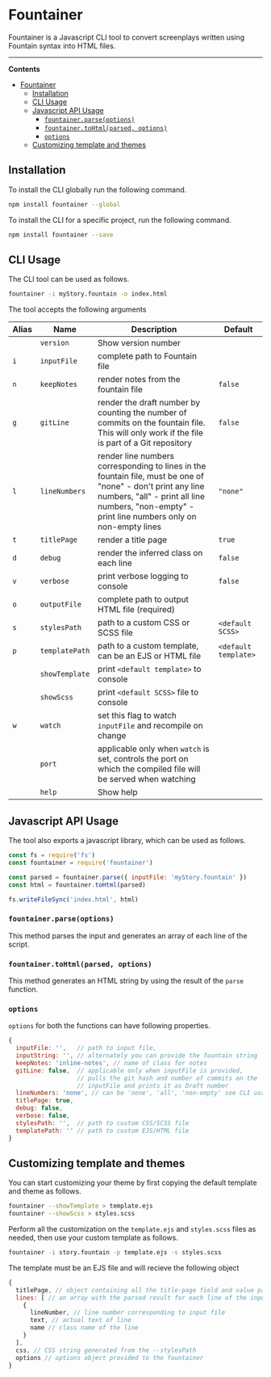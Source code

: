 # Fountainer

Fountainer is a Javascript CLI tool to convert screenplays written using Fountain syntax into HTML files.

----

**Contents**
- [Fountainer](#fountainer)
  - [Installation](#installation)
  - [CLI Usage](#cli-usage)
  - [Javascript API Usage](#javascript-api-usage)
    - [`fountainer.parse(options)`](#fountainerparseoptions)
    - [`fountainer.toHtml(parsed, options)`](#fountainertohtmlparsed-options)
    - [`options`](#options)
  - [Customizing template and themes](#customizing-template-and-themes)

## Installation

To install the CLI globally run the following command.
```bash
npm install fountainer --global
```

To install the CLI for a specific project, run the following command.
```bash
npm install fountainer --save
```

## CLI Usage
The CLI tool can be used as follows.

```bash
fountainer -i myStory.fountain -o index.html
```

The tool accepts the following arguments

| Alias | Name | Description | Default |
| -- | -- | -- | -- |
| | `version` | Show version number | |
| `i` | `inputFile` | complete path to Fountain file | |
| `n` | `keepNotes` | render notes from the fountain file | `false` |
| `g` | `gitLine` | render the draft number by counting the number of commits on the fountain file. This will only work if the file is part of a Git repository | `false` |
| `l` | `lineNumbers` | render line numbers corresponding to lines in the fountain file, must be one of "none" - don't print any line numbers, "all" - print all line numbers, "non-empty" - print line numbers only on non-empty lines | `"none"` |
| `t` | `titlePage` | render a title page | `true` |
| `d` | `debug` | render the inferred class on each line | `false` |
| `v` | `verbose` | print verbose logging to console | `false` |
| `o` | `outputFile` | complete path to output HTML file (required)
| `s` | `stylesPath` | path to a custom CSS or SCSS file | `<default SCSS>` |
| `p` | `templatePath` | path to a custom template, can be an EJS or HTML file | `<default template>` |
| | `showTemplate` | print `<default template>` to console |
| | `showScss` | print `<default SCSS>` file to console |
| `w` | `watch` | set this flag to watch `inputFile` and recompile on change |
| | `port` | applicable only when `watch` is set, controls the port on which the compiled file will be served when watching |
| | `help` | Show help | |

## Javascript API Usage
The tool also exports a javascript library, which can be used as follows.
```js
const fs = require('fs')
const fountainer = require('fountainer')

const parsed = fountainer.parse({ inputFile: 'myStory.fountain' })
const html = fountainer.toHtml(parsed)

fs.writeFileSync('index.html', html)
```

### `fountainer.parse(options)`
This method parses the input and generates an array of each line of the script.

### `fountainer.toHtml(parsed, options)`
This method generates an HTML string by using the result of the `parse` function.

### `options`
`options` for both the functions can have following properties.
```js
{
  inputFile: '',   // path to input file,
  inputString: '', // alternately you can provide the fountain string
  keepNotes: 'inline-notes', // name of class for notes
  gitLine: false,  // applicable only when inputFile is provided,
                   // pulls the git hash and number of commits on the
                   // inputFile and prints it as Draft number
  lineNumbers: 'none', // can be 'none', 'all', 'non-empty' see CLI usage above
  titlePage: true,
  debug: false,
  verbose: false,
  stylesPath: '',  // path to custom CSS/SCSS file
  templatePath: '' // path to custom EJS/HTML file
}
```

## Customizing template and themes
You can start customizing your theme by first copying the default template and theme as follows.
```bash
fountainer --showTemplate > template.ejs
fountainer --showScss > styles.scss
```
Perform all the customization on the `template.ejs` and `styles.scss` files as needed, then use your custom template as follows.
```bash
fountainer -i story.fountain -p template.ejs -s styles.scss
```
The template must be an EJS file and will recieve the following object
```js
{
  titlePage, // object containing all the title-page field and value pairs
  lines: [ // an array with the parsed result for each line of the inputFile
    {
      lineNumber, // line number corresponding to input file
      text, // actual text of line 
      name // class name of the line
    }
  ],
  css, // CSS string generated from the --stylesPath
  options // options object provided to the fountainer
}
```
